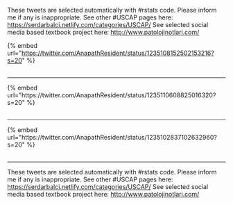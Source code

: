 

These tweets are selected automatically with #rstats code. Please inform me if any is inappropriate.
See other #USCAP pages here: https://serdarbalci.netlify.com/categories/USCAP/ 
See selected social media based textbook project here: http://www.patolojinotlari.com/

{% embed url="https://twitter.com/AnapathResident/status/1235108152502153216?s=20" %}<br>
<br>
<hr>
{% embed url="https://twitter.com/AnapathResident/status/1235110608825016320?s=20" %}<br>
<br>
<hr>
{% embed url="https://twitter.com/AnapathResident/status/1235102837102632960?s=20" %}<br>
<br>
<hr>


These tweets are selected automatically with #rstats code. Please inform me if any is inappropriate.
See other #USCAP pages here: https://serdarbalci.netlify.com/categories/USCAP/ 
See selected social media based textbook project here: http://www.patolojinotlari.com/
